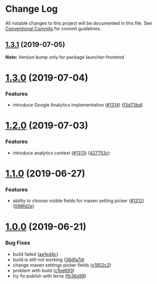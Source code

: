 # Change Log

All notable changes to this project will be documented in this file.
See [Conventional Commits](https://conventionalcommits.org) for commit guidelines.

## [1.3.1](https://github.com/fabric8-launcher/launcher-frontend/compare/v1.3.0...v1.3.1) (2019-07-05)

**Note:** Version bump only for package launcher-frontend





# [1.3.0](https://github.com/fabric8-launcher/launcher-frontend/compare/v1.2.0...v1.3.0) (2019-07-04)


### Features

* introduce Google Analytics implementation ([#1314](https://github.com/fabric8-launcher/launcher-frontend/issues/1314)) ([f3d73bd](https://github.com/fabric8-launcher/launcher-frontend/commit/f3d73bd))





# [1.2.0](https://github.com/fabric8-launcher/launcher-frontend/compare/v1.1.0...v1.2.0) (2019-07-03)


### Features

* introduce analytics context ([#1313](https://github.com/fabric8-launcher/launcher-frontend/issues/1313)) ([427753c](https://github.com/fabric8-launcher/launcher-frontend/commit/427753c))





# [1.1.0](https://github.com/fabric8-launcher/launcher-frontend/compare/v1.0.0...v1.1.0) (2019-06-27)


### Features

* ability to choose visible fields for maven setting picker ([#1312](https://github.com/fabric8-launcher/launcher-frontend/issues/1312)) ([098fd2e](https://github.com/fabric8-launcher/launcher-frontend/commit/098fd2e))





# [1.0.0](https://github.com/fabric8-launcher/launcher-frontend/compare/v1.0.0-alpha.2...v1.0.0) (2019-06-21)


### Bug Fixes

* build failed ([ae1ed4c](https://github.com/fabric8-launcher/launcher-frontend/commit/ae1ed4c))
* build is still not working ([36dfa7d](https://github.com/fabric8-launcher/launcher-frontend/commit/36dfa7d))
* change maven settings picker fields ([c1852c2](https://github.com/fabric8-launcher/launcher-frontend/commit/c1852c2))
* problem with build ([c1be693](https://github.com/fabric8-launcher/launcher-frontend/commit/c1be693))
* try fix publish with lerna ([fb36a98](https://github.com/fabric8-launcher/launcher-frontend/commit/fb36a98))
